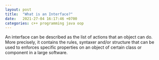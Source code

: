 ```yaml
---
layout: post
title:  "What is an Interface?"
date:   2021-27-04 16:17:46 +0700
categories: c++ programming java oop
---
```


An interface can be described as the list of actions that an object can do. More precisely, it contains the rules, syntaxer and/or structure that can be used to enforces specific
properties on an object of certain class or component in a large software.
